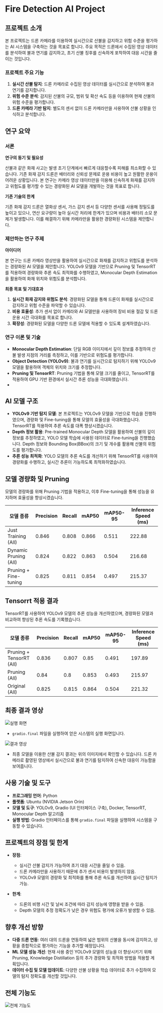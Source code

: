 # Fire Detection AI Project

## 프로젝트 소개

본 프로젝트는 드론 카메라를 이용하여 실시간으로 산불을 감지하고 위험 수준을 평가하는 AI 시스템을 구축하는 것을 목표로 합니다. 주요 목적은 드론에서 수집된 영상 데이터를 분석하여 불과 연기를 감지하고, 초기 산불 징후를 신속하게 포착하여 대응 시간을 줄이는 것입니다.

### 프로젝트 주요 기능
1. **실시간 산불 탐지**: 드론 카메라로 수집된 영상 데이터를 실시간으로 분석하여 불과 연기를 감지합니다.
2. **위험 수준 분석**: 감지된 산불의 규모, 범위 및 확산 속도 등을 이용하여 현재 산불의 위험 수준을 평가합니다.
3. **드론 카메라 기반 탐지**: 별도의 센서 없이 드론 카메라만을 사용하여 산불 상황을 인식하고 분석합니다.


## 연구 요약

### 서론

**연구의 동기 및 필요성**

산불과 같은 화재 사고는 발생 초기 단계에서 빠르게 대응할수록 피해를 최소화할 수 있습니다. 기존 화재 감지 드론은 배터리와 신뢰성 문제로 운용 비용이 높고 원활한 운용이 어려운 상황입니다. 본 연구는 카메라 영상 데이터만을 이용해 신속하게 화재를 감지하고 위험도를 평가할 수 있는 경량화된 AI 모델을 개발하는 것을 목표로 합니다.

**기존 기술의 한계**

기존 화재 감지 드론은 열화상 센서, 가스 감지 센서 등 다양한 센서를 사용해 정밀도를 높이고 있으나, 연산 요구량이 높아 실시간 처리에 한계가 있으며 비용과 배터리 소모 문제가 발생합니다. 이를 해결하기 위해 카메라만을 활용한 경량화된 시스템을 제안합니다.

### 제안하는 연구 주제

**아이디어**

본 연구는 드론 카메라 영상만을 활용하여 실시간으로 화재를 감지하고 위험도를 분석하는 경량화된 AI 모델을 제안합니다. YOLOv9 모델을 기반으로 Pruning 및 TensorRT를 적용하여 경량화와 추론 속도 최적화를 수행하였고, Monocular Depth Estimation을 활용하여 화재 위치와 위험도를 분석합니다.

**최종 목표 및 기대효과**

1. **실시간 화재 감지와 위험도 분석**: 경량화된 모델을 통해 드론이 화재를 실시간으로 감지하고 위험 수준을 파악할 수 있습니다.
2. **비용 효율성**: 추가 센서 없이 카메라와 AI 모델만을 사용하여 장비 비용 절감 및 드론 운용 시간 극대화를 목표로 합니다.
3. **확장성**: 경량화된 모델을 다양한 드론 모델에 적용할 수 있도록 설계하였습니다.

### 연구 이론 및 기술

- **Monocular Depth Estimation**: 단일 RGB 이미지에서 깊이 정보를 추정하여 산불 발생 지점의 거리를 측정하고, 이를 기반으로 위험도를 평가합니다.
- **Object Detection (YOLOv9)**: 불과 연기를 실시간으로 탐지하기 위해 YOLOv9 모델을 활용하여 객체의 위치와 크기를 추정합니다.
- **Pruning 및 TensorRT**: Pruning 기법을 통해 모델 크기를 줄이고, TensorRT를 적용하여 GPU 기반 환경에서 실시간 추론 성능을 극대화했습니다.
- 
## AI 모델 구조

- **YOLOv9 기반 탐지 모델**: 본 프로젝트는 YOLOv9 모델을 기반으로 학습을 진행하였으며, 경량화 및 Fine-tuning을 통해 모델의 효율성을 극대화했습니다. TensorRT를 적용하여 추론 속도를 대폭 향상시켰습니다.
- **Depth 정보 활용**: Pre-trained Monocular Depth 모델을 활용하여 산불의 깊이 정보를 추정하였고, YOLO 모델 학습에 사용된 데이터로 Fine-tuning을 진행했습니다. Depth 정보와 Bounding Box(BBox)의 크기 및 개수를 활용해 산불의 위험도를 평가합니다.
- **추론 성능 최적화**: YOLO 모델의 추론 속도를 개선하기 위해 TensorRT를 사용하여 경량화를 수행하고, 실시간 추론이 가능하도록 최적화하였습니다.

## 모델 경량화 및 Pruning

모델의 경량화를 위해 Pruning 기법을 적용하고, 이후 Fine-tuning을 통해 성능을 유지하며 효율성을 향상시켰습니다.

| 모델 종류                | Precision | Recall | mAP50  | mAP50-95 | Inference Speed (ms) |
|-------------------------|-----------|--------|--------|----------|----------------------|
| Just Training (All)     | 0.846     | 0.808  | 0.866  | 0.511    | 222.88               |
| Dynamic Pruning (All)   | 0.824     | 0.822  | 0.863  | 0.504    | 216.68               |
| Pruning + Fine-tuning   | 0.825     | 0.811  | 0.854  | 0.497    | 215.37               |

## Tensorrt 적용 결과

TensorRT를 사용하여 YOLOv9 모델의 추론 성능을 개선하였으며, 경량화된 모델과 비교하여 향상된 추론 속도를 기록했습니다.

| 모델 종류                | Precision | Recall | mAP50  | mAP50-95 | Inference Speed (ms) |
|-------------------------|-----------|--------|--------|----------|----------------------|
| Pruning + TensorRT (All)| 0.836     | 0.807  | 0.85   | 0.491    | 197.89               |
| Pruning (All)           | 0.84      | 0.8    | 0.853  | 0.493    | 215.97               |
| Original (All)          | 0.825     | 0.815  | 0.864  | 0.504    | 221.32               |

## 최종 결과 영상

![실행 화면](./src/gr.png)
- `gradio.final` 파일을 실행하여 얻은 시스템의 실행 화면입니다.

![결과 영상](./src/a.webp)
- 최종 모델을 이용한 산불 감지 결과는 위의 이미지에서 확인할 수 있습니다. 드론 카메라로 촬영된 영상에서 실시간으로 불과 연기를 탐지하여 신속한 대응이 가능함을 보여줍니다.

## 사용 기술 및 도구

- **프로그래밍 언어**: Python
- **플랫폼**: Ubuntu (NVIDIA Jetson Orin)
- **모델 및 도구**: YOLOv9, Gradio (UI 인터페이스 구축), Docker, TensorRT, Monocular Depth 알고리즘
- **실행 방법**: Gradio 인터페이스를 통해 `gradio.final` 파일을 실행하여 시스템을 구동할 수 있습니다.

## 프로젝트의 장점 및 한계

- **장점**:
  - 실시간 산불 감지가 가능하여 초기 대응 시간을 줄일 수 있음.
  - 드론 카메라만을 사용하기 때문에 추가 센서 비용이 발생하지 않음.
  - YOLOv9 모델의 경량화 및 최적화를 통해 추론 속도를 개선하여 실시간 탐지가 가능.

- **한계**:
  - 드론의 비행 시간 및 날씨 조건에 따라 감지 성능에 영향을 받을 수 있음.
  - Depth 모델의 추정 정확도가 낮은 경우 위험도 평가에 오류가 발생할 수 있음.

## 향후 개선 방향

- **다중 드론 연동**: 여러 대의 드론을 연동하여 넓은 범위의 산불을 동시에 감지하고, 상황을 종합적으로 평가하는 기능을 추가할 예정입니다.
- **ML 모델 성능 개선**: 현재 사용 중인 YOLOv9 모델의 성능을 더 향상시키기 위해 Pruning, Knowledge Distillation 등의 추가 경량화 및 최적화 방법을 적용할 계획입니다.
- **데이터 수집 및 모델 업데이트**: 다양한 산불 상황을 학습 데이터로 추가 수집하여 모델의 탐지 정확도를 개선할 것입니다.



## 전체 기능도

![전체 기능도](./src/flow.png)
